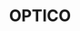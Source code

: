 ---
title: "OPTICO"
url: /karachi/optico-ilaco-house-old-main-zaibunnisa-street-opposite-sanaullah-saddar/
shop: optician
---